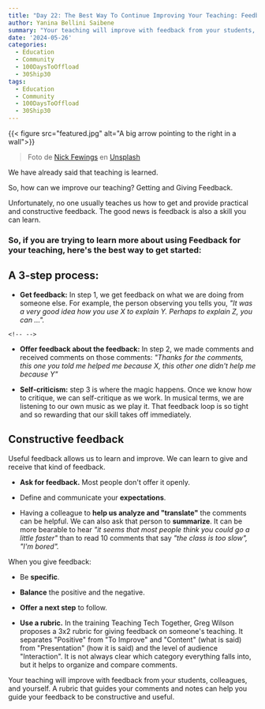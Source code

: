 ```yaml
---
title: "Day 22: The Best Way To Continue Improving Your Teaching: Feedback 101"
author: Yanina Bellini Saibene
summary: "Your teaching will improve with feedback from your students, colleagues, and yourself. Learn how to get and give helpful feedback.  "
date: '2024-05-26'
categories:
  - Education
  - Community
  - 100DaysToOffload
  - 30Ship30
tags:
  - Education
  - Community
  - 100DaysToOffload
  - 30Ship30
---
```


{{< figure src="featured.jpg" alt="A big arrow pointing to the right in a wall">}}

> Foto de <a href="https://unsplash.com/es/@jannerboy62?utm_content=creditCopyText&utm_medium=referral&utm_source=unsplash">Nick Fewings</a> en <a href="https://unsplash.com/es/fotos/flecha-blanca-pintada-en-pared-de-ladrillo-zF_pTLx_Dkg?utm_content=creditCopyText&utm_medium=referral&utm_source=unsplash">Unsplash</a>

We have already said that teaching is learned. 

So, how can we improve our teaching? Getting and Giving Feedback.

Unfortunately, no one usually teaches us how to get and provide practical and constructive feedback. The good news is feedback is also a skill you can learn. 

### **So, if you are trying to learn more about using Feedback for your teaching, here's the best way to get started:**

## **A 3-step process:** 

-   **Get feedback:** In step 1, we get feedback on what we are doing from someone else. For example, the person observing you tells you, *"It was a very good idea how you use X to explain Y. Perhaps to explain Z, you can \...".*

```{=html}
<!-- -->
```
-   **Offer feedback about the feedback:** In step 2, we made comments and received comments on those comments: *"Thanks for the comments, this one you told me helped me because X, this other one didn't help me because Y"*

-   **Self-criticism:** step 3 is where the magic happens. Once we know how to critique, we can self-critique as we work. In musical terms, we are listening to our own music as we play it. That feedback loop is so tight and so rewarding that our skill takes off immediately.

## **Constructive feedback**

Useful feedback allows us to learn and improve. We can learn to give and receive that kind of feedback.

-   **Ask for feedback.** Most people don't offer it openly.

-   Define and communicate your **expectations**.

-   Having a colleague to **help us analyze and "translate"** the comments can be helpful. We can also ask that person to **summarize**. It can be more bearable to hear *"it seems that most people think you could go a little faster"* than to read 10 comments that say *"the class is too slow", "I'm bored".*

When you give feedback:

-   Be **specific**.

-   **Balance** the positive and the negative. 

-   **Offer a next step** to follow.

-   **Use a rubric.** In the training Teaching Tech Together, Greg Wilson proposes a 3x2 rubric for giving feedback on someone's teaching. It separates "Positive" from "To Improve" and "Content" (what is said) from "Presentation" (how it is said) and the level of audience "Interaction". It is not always clear which category everything falls into, but it helps to organize and compare comments. 

Your teaching will improve with feedback from your students, colleagues, and yourself. A rubric that guides your comments and notes can help you guide your feedback to be constructive and useful.
